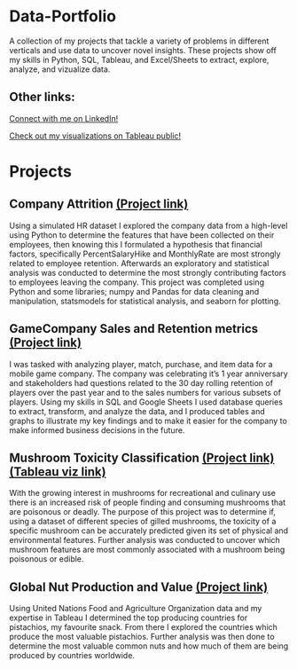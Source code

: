 # Data-Portfolio
A collection of my projects that tackle a variety of problems in different verticals and use data to uncover novel insights. These projects show off my skills in Python, SQL, Tableau, and Excel/Sheets to extract, explore, analyze, and vizualize data.

## Other links:

[Connect with me on LinkedIn!](https://www.linkedin.com/in/jason-robathan-7469b5136/)

[Check out my visualizations on Tableau public!](https://public.tableau.com/app/profile/jason1251#!/)

# Projects

## Company Attrition [(Project link)](https://github.com/Zaltaer/Data-Portfolio/blob/main/Company%20Attrition%20(Python)/Employee%20Attrition%20Python%20Project.ipynb)

Using a simulated HR dataset I explored the company data from a high-level using Python to determine the features that have been collected on their employees, then knowing this I formulated a hypothesis that financial factors, specifically PercentSalaryHike and MonthlyRate are most strongly related to employee retention. Afterwards an exploratory and statistical analysis was conducted to determine the most strongly contributing factors to employees leaving the company. This project was completed using Python and some libraries; numpy and Pandas for data cleaning and manipulation, statsmodels for statistical analysis, and seaborn for plotting.

## GameCompany Sales and Retention metrics [(Project link)](https://github.com/Zaltaer/Data-Portfolio/tree/main/GameCompany%20-%20Sales%20%26%20Customer%20Retention)

I was tasked with analyzing player, match, purchase, and item data for a mobile game company. The company was celebrating it’s 1 year anniversary and stakeholders had questions related to the 30 day rolling retention of players over the past year and to the sales numbers for various subsets of players. Using my skills in SQL and Google Sheets I used database queries to extract, transform, and analyze the data, and I produced tables and graphs to illustrate my key findings and to make it easier for the company to make informed business decisions in the future.

## Mushroom Toxicity Classification [(Project link)](https://github.com/Zaltaer/Data-Portfolio/blob/main/Mushroom%20classification%20project/JasonRobathan%20-%20Capstone%20-%20Mushrooms.ipynb) [(Tableau viz link)](https://public.tableau.com/app/profile/jason1251/viz/MushroomToxicityClassification/Story1)

With the growing interest in mushrooms for recreational and culinary use there is an increased risk of people finding and consuming mushrooms that are poisonous or deadly. The purpose of this project was to determine if, using a dataset of different species of gilled mushrooms, the toxicity of a specific mushroom can be accurately predicted given its set of physical and environmental features. Further analysis was conducted to uncover which mushroom features are most commonly associated with a mushroom being poisonous or edible.

## Global Nut Production and Value [(Project link)](https://public.tableau.com/app/profile/jason1251/viz/Project2-Tableau-JasonR-Nuts/Dashboard1-Hypothesis)

Using United Nations Food and Agriculture Organization data and my expertise in Tableau I determined the top producing countries for pistachios, my favourite snack. From there I explored the countries which produce the most valuable pistachios. Further analysis was then done to determine the most valuable common nuts and how much of them are being produced by countries worldwide.

